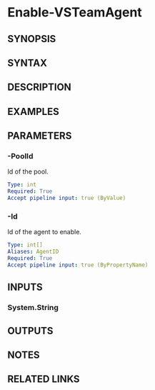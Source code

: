 <!-- #include "./common/header.md" -->

# Enable-VSTeamAgent

## SYNOPSIS

<!-- #include "./synopsis/Enable-VSTeamAgent.md" -->

## SYNTAX

## DESCRIPTION

<!-- #include "./synopsis/Enable-VSTeamAgent.md" -->

## EXAMPLES

## PARAMETERS

### -PoolId

Id of the pool.

```yaml
Type: int
Required: True
Accept pipeline input: true (ByValue)
```

### -Id

Id of the agent to enable.

```yaml
Type: int[]
Aliases: AgentID
Required: True
Accept pipeline input: true (ByPropertyName)
```

## INPUTS

### System.String

## OUTPUTS

## NOTES

<!-- #include "./common/prerequisites.md" -->

## RELATED LINKS

<!-- #include "./common/related.md" -->
